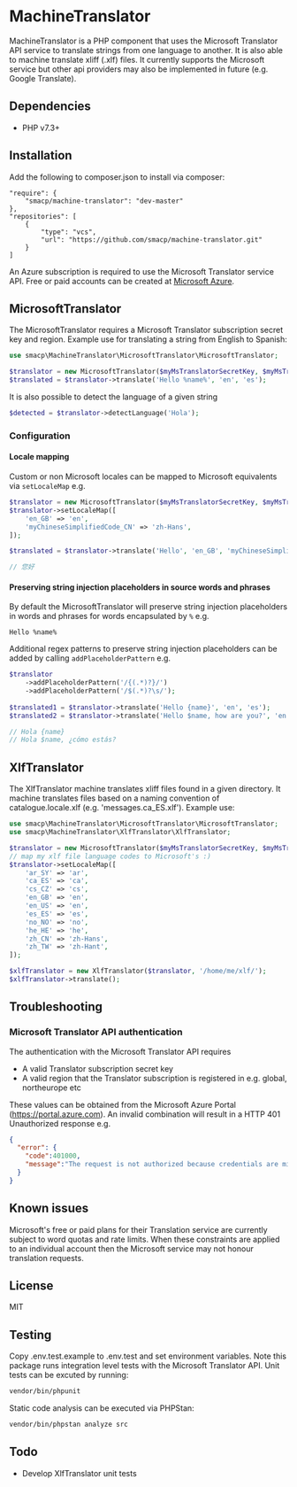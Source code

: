 # MachineTranslator
MachineTranslator is a PHP component that uses the Microsoft Translator API service to translate strings from one language to another. 
It is also able to machine translate xliff (.xlf) files. It currently supports the Microsoft service but other api providers 
may also be implemented in future (e.g. Google Translate).

## Dependencies

- PHP v7.3+

## Installation

Add the following to composer.json to install via composer:
```composer
"require": {
    "smacp/machine-translator": "dev-master"
},
"repositories": [
    {
        "type": "vcs",
        "url": "https://github.com/smacp/machine-translator.git"
    }
]
```
An Azure subscription is required to use the Microsoft Translator service API. Free or paid accounts can be created at [Microsoft Azure](https://azure.microsoft.com).

## MicrosoftTranslator

The MicrosoftTranslator requires a Microsoft Translator subscription secret key and region. Example use for translating a string from English to Spanish:

```php
use smacp\MachineTranslator\MicrosoftTranslator\MicrosoftTranslator;

$translator = new MicrosoftTranslator($myMsTranslatorSecretKey, $myMsTranslatorRegion);
$translated = $translator->translate('Hello %name%', 'en', 'es');
```

It is also possible to detect the language of a given string
```php
$detected = $translator->detectLanguage('Hola');
```

### Configuration

#### Locale mapping
Custom or non Microsoft locales can be mapped to Microsoft equivalents via `setLocaleMap` e.g.

```php
$translator = new MicrosoftTranslator($myMsTranslatorSecretKey, $myMsTranslatorRegion);
$translator->setLocaleMap([
    'en_GB' => 'en',
    'myChineseSimplifiedCode_CN' => 'zh-Hans',
]);

$translated = $translator->translate('Hello', 'en_GB', 'myChineseSimplifiedCode_CN');

// 您好
```

#### Preserving string injection placeholders in source words and phrases

By default the MicrosoftTranslator will preserve string injection placeholders in words and phrases for words encapsulated 
by `%` e.g.

```
Hello %name%
```

Additional regex patterns to preserve string injection placeholders can be added by calling `addPlaceholderPattern` e.g.

```php
$translator
    ->addPlaceholderPattern('/{(.*)?}/')
    ->addPlaceholderPattern('/$(.*)?\s/');
    
$translated1 = $translator->translate('Hello {name}', 'en', 'es');
$translated2 = $translator->translate('Hello $name, how are you?', 'en', 'es');

// Hola {name}
// Hola $name, ¿cómo estás?
```

XlfTranslator
----
The XlfTranslator machine translates xliff files found in a given directory. It machine translates files based on a naming convention of catalogue.locale.xlf (e.g. 'messages.ca_ES.xlf'). Example use:

```php
use smacp\MachineTranslator\MicrosoftTranslator\MicrosoftTranslator;
use smacp\MachineTranslator\XlfTranslator\XlfTranslator;

$translator = new MicrosoftTranslator($myMsTranslatorSecretKey, $myMsTranslatorRegion);
// map my xlf file language codes to Microsoft's :)
$translator->setLocaleMap([
    'ar_SY' => 'ar',
    'ca_ES' => 'ca',
    'cs_CZ' => 'cs',
    'en_GB' => 'en',
    'en_US' => 'en',
    'es_ES' => 'es',
    'no_NO' => 'no',
    'he_HE' => 'he',
    'zh_CN' => 'zh-Hans',
    'zh_TW' => 'zh-Hant',
]);

$xlfTranslator = new XlfTranslator($translator, '/home/me/xlf/');
$xlfTranslator->translate();
```
## Troubleshooting

### Microsoft Translator API authentication

The authentication with the Microsoft Translator API requires

- A valid Translator subscription secret key 
- A valid region that the Translator subscription is registered in e.g. global, northeurope etc

These values can be obtained from the Microsoft Azure Portal (https://portal.azure.com). An invalid combination will 
result in a HTTP 401 Unauthorized response e.g.

```json
{
  "error": {
    "code":401000,
    "message":"The request is not authorized because credentials are missing or invalid."
  }
}
```

## Known issues

Microsoft's free or paid plans for their Translation service are currently subject to word quotas and rate limits. When these constraints are applied to an individual account then the Microsoft service may not honour translation requests.

## License

MIT

## Testing

Copy .env.test.example to .env.test and set environment variables. Note this package runs integration level tests with 
the Microsoft Translator API. Unit tests can be excuted by running:

```bash
vendor/bin/phpunit
```

Static code analysis can be executed via PHPStan:

```bash
vendor/bin/phpstan analyze src
```
## Todo

- Develop XlfTranslator unit tests